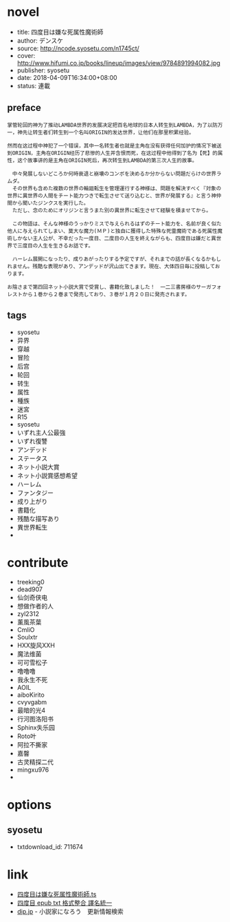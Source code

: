 # novel

- title: 四度目は嫌な死属性魔術師
- author: デンスケ
- source: http://ncode.syosetu.com/n1745ct/
- cover: http://www.hifumi.co.jp/books/lineup/images/view/9784891994082.jpg
- publisher: syosetu
- date: 2018-04-09T16:34:00+08:00
- status: 連載

## preface

```
掌管轮回的神为了推动LAMBDA世界的发展决定把百名地球的日本人转生到LAMBDA，为了以防万一，神先让转生者们转生到一个名叫ORIGIN的发达世界，让他们在那里积累经验。

然而在这过程中神犯了一个错误，其中一名转生者也就是主角在没有获得任何加护的情况下被送到ORIGIN，主角在ORIGIN经历了悲惨的人生并含恨而死，在这过程中他得到了名为【死】的属性，这个故事讲的是主角在ORIGIN死后，再次转生到LAMBDA的第三次人生的故事。

　中々発展しないどころか何時衰退と崩壊のコンボを決めるか分からない問題だらけの世界ラムダ。
　その世界も含めた複数の世界の輪廻転生を管理運行する神様は、問題を解決すべく『対象の世界に異世界の人間をチート能力つきで転生させて送り込むと、世界が発展する』と言う神仲間から聞いたジンクスを実行した。
　ただし、念のためにオリジンと言うまた別の異世界に転生させて経験を積ませてから。

　この物語は、そんな神様のうっかりミスで与えられるはずのチート能力を、名前が良く似た他人に与えられてしまい、莫大な魔力(ＭＰ)と独自に獲得した特殊な死霊魔術である死属性魔術しかない主人公が、不幸だった一度目、二度目の人生を終えながらも、四度目は嫌だと異世界で三度目の人生を生きるお話です。

　ハーレム展開になったり、成りあがったりする予定ですが、それまでの話が長くなるかもしれません。残酷な表現があり、アンデッドが沢山出てきます。現在、大体四日毎に投稿しております。

お陰さまで第四回ネット小説大賞で受賞し、書籍化致しました！　一二三書房様のサーガフォレストから１巻から２巻まで発売しており、３巻が１月２０日に発売されます。
```

## tags

- syosetu
- 异界
- 穿越
- 冒险
- 后宫
- 轮回
- 转生
- 属性
- 種族
- 迷宮
- R15
- syosetu
- いずれ主人公最強
- いずれ復讐
- アンデッド
- ステータス
- ネット小説大賞
- ネット小説賞感想希望
- ハーレム
- ファンタジー
- 成り上がり
- 書籍化
- 残酷な描写あり
- 異世界転生
- 

# contribute

- treeking0
- dead907
- 仙剑奇侠电
- 想做作者的人
- zyl2312
- 薰風茶葉
- CmliO
- Soulxtr
- HXX旋风XXH
- 魔法维菌
- 可可雪松子
- 噜噜噜
- 我永生不死
- AOIL
- aiboKirito
- cvyvgabm
- 最暗的光4
- 行河图洛阳书
- Sphinx失乐园
- Roto叶
- 阿拉不撕家
- 嘉韾
- 古灵精探二代
- mingxu976
- 


# options

## syosetu

- txtdownload_id: 711674


# link

- [四度目は嫌な死属性魔術師.ts](https://github.com/bluelovers/node-novel/blob/master/lib/locales/%E5%9B%9B%E5%BA%A6%E7%9B%AE%E3%81%AF%E5%AB%8C%E3%81%AA%E6%AD%BB%E5%B1%9E%E6%80%A7%E9%AD%94%E8%A1%93%E5%B8%AB.ts)
- [四度目 epub txt 格式整合 譯名統一](http://tieba.baidu.com/p/5531952815?pid=117529194602)
- [dip.jp](https://narou.dip.jp/search.php?text=n1745ct&novel=all&genre=all&new_genre=all&length=0&down=0&up=100) - 小説家になろう　更新情報検索
